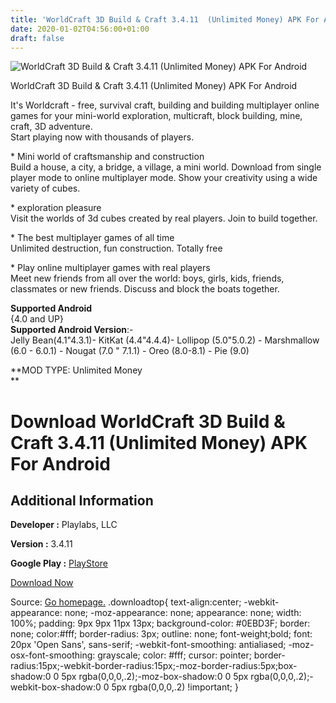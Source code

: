 ```yaml
---
title: 'WorldCraft 3D Build & Craft 3.4.11  (Unlimited Money) APK For Android'
date: 2020-01-02T04:56:00+01:00
draft: false
---
```


![WorldCraft 3D Build & Craft 3.4.11  (Unlimited Money) APK For Android](https://i1.wp.com/apkhome.net/wp-content/uploads/2019/11/WorldCraft-3D-Build-Craft-3.4.11--Unlimited-Money.png "WorldCraft 3D Build & Craft 3.4.11  (Unlimited Money) APK For Android")

  

WorldCraft 3D Build & Craft 3.4.11  (Unlimited Money) APK For Android

It's Worldcraft - free, survival craft, building and building multiplayer online games for your mini-world exploration, multicraft, block building, mine, craft, 3D adventure.  
Start playing now with thousands of players.

\* Mini world of craftsmanship and construction  
Build a house, a city, a bridge, a village, a mini world. Download from single player mode to online multiplayer mode. Show your creativity using a wide variety of cubes.

\* exploration pleasure  
Visit the worlds of 3d cubes created by real players. Join to build together.

\* The best multiplayer games of all time  
Unlimited destruction, fun construction. Totally free

\* Play online multiplayer games with real players  
Meet new friends from all over the world: boys, girls, kids, friends, classmates or new friends. Discuss and block the boats together.

**Supported Android**  
{4.0 and UP}  
**Supported Android Version**:-  
Jelly Bean(4.1"4.3.1)- KitKat (4.4"4.4.4)- Lollipop (5.0"5.0.2) - Marshmallow (6.0 - 6.0.1) - Nougat (7.0 " 7.1.1) - Oreo (8.0-8.1) - Pie (9.0)

**MOD TYPE: Unlimited Money  
**

Download WorldCraft 3D Build & Craft 3.4.11  (Unlimited Money) APK For Android
==================================================================================

Additional Information
----------------------

**Developer :** Playlabs, LLC

**Version :** 3.4.11

**Google Play :** [PlayStore](https://play.google.com/store/apps/details?id=com.craftgames.worldcrft)

  

[Download Now](https://store4app.co/post/worldcraft-3d-build-amp-craft-3-4-11-od-unlimited-money-apk-for-android_1573674249)

  
Source: [Go homepage.](https://store4app.co/post/worldcraft-3d-build-amp-craft-3-4-11-od-unlimited-money-apk-for-android_1573674249) .downloadtop{ text-align:center; -webkit-appearance: none; -moz-appearance: none; appearance: none; width: 100%; padding: 9px 9px 11px 13px; background-color: #0EBD3F; border: none; color:#fff; border-radius: 3px; outline: none; font-weight;bold; font: 20px 'Open Sans', sans-serif; -webkit-font-smoothing: antialiased; -moz-osx-font-smoothing: grayscale; color: #fff; cursor: pointer; border-radius:15px;-webkit-border-radius:15px;-moz-border-radius:5px;box-shadow:0 0 5px rgba(0,0,0,.2);-moz-box-shadow:0 0 5px rgba(0,0,0,.2);-webkit-box-shadow:0 0 5px rgba(0,0,0,.2) !important; }